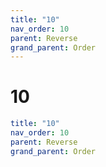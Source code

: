 ```yaml
---
title: "10"
nav_order: 10
parent: Reverse
grand_parent: Order
---
```


# 10

```yaml
title: "10"
nav_order: 10
parent: Reverse
grand_parent: Order
```
